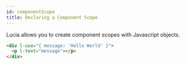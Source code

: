 ```yaml
---
id: componentScope
title: Declaring a Component Scope
---
```


Lucia allows you to create component scopes with Javascript objects.

```html
<div l-use="{ message: 'Hello World' }">
  <p l-text="message"></p>
</div>
```